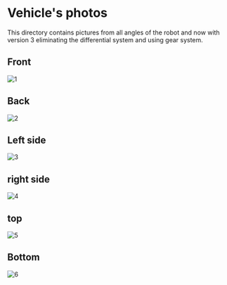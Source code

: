 Vehicle's photos
====

This directory contains pictures from all angles of the robot and now with version 3 eliminating the differential system and using gear system.

## Front
![1](https://github.com/user-attachments/assets/7223ed63-3368-46f1-ac8e-e2c20714733b)


## Back
![2](https://github.com/user-attachments/assets/40b30393-a2fa-410d-83c7-a1f8f56827b3)

## Left side
![3](https://github.com/user-attachments/assets/db692e7f-33cd-4bd7-8927-8c0c6f3d5ed3)


## right side
![4](https://github.com/user-attachments/assets/f2ef74f4-ccba-48f2-83d2-2541c3b6d10b)


## top
![5](https://github.com/user-attachments/assets/da2dad8a-ed6a-44c8-b73a-da31e25ad4cc)



## Bottom
![6](https://github.com/user-attachments/assets/31ea9f1d-a58c-445b-95d9-30606ac3aa23)

